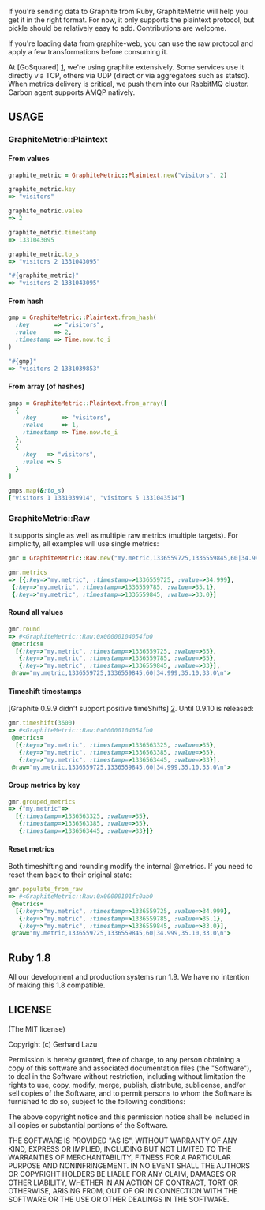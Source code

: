 If you're sending data to Graphite from Ruby, GraphiteMetric will help you get
it in the right format. For now, it only supports the plaintext protocol, but
pickle should be relatively easy to add. Contributions are welcome.

If you're loading data from graphite-web, you can use the raw protocol
and apply a few transformations before consuming it.

At [GoSquared] [1], we're using graphite extensively.  Some services use
it directly via TCP, others via UDP (direct or via aggregators such as
statsd). When metrics delivery is critical, we push them into our
RabbitMQ cluster. Carbon agent supports AMQP natively.

## USAGE

### GraphiteMetric::Plaintext

#### From values

```ruby
graphite_metric = GraphiteMetric::Plaintext.new("visitors", 2)

graphite_metric.key
=> "visitors"

graphite_metric.value
=> 2

graphite_metric.timestamp
=> 1331043095

graphite_metric.to_s
=> "visitors 2 1331043095"

"#{graphite_metric}"
=> "visitors 2 1331043095"
```

#### From hash

```ruby
gmp = GraphiteMetric::Plaintext.from_hash(
  :key       => "visitors",
  :value     => 2,
  :timestamp => Time.now.to_i
)

"#{gmp}"
=> "visitors 2 1331039853"
```

#### From array (of hashes)

```ruby
gmps = GraphiteMetric::Plaintext.from_array([
  {
    :key       => "visitors",
    :value     => 1,
    :timestamp => Time.now.to_i
  },
  {
    :key   => "visitors",
    :value => 5
  }
]

gmps.map(&:to_s)
["visitors 1 1331039914", "visitors 5 1331043514"]
```

### GraphiteMetric::Raw

It supports single as well as multiple raw metrics (multiple targets).
For simplicity, all examples will use single metrics:

```ruby
gmr = GraphiteMetric::Raw.new("my.metric,1336559725,1336559845,60|34.999,35.10,33.0")

gmr.metrics
=> [{:key=>"my.metric", :timestamp=>1336559725, :value=>34.999},
 {:key=>"my.metric", :timestamp=>1336559785, :value=>35.1},
 {:key=>"my.metric", :timestamp=>1336559845, :value=>33.0}]
```

#### Round all values

```ruby
gmr.round
=> #<GraphiteMetric::Raw:0x00000104054fb0
 @metrics=
  [{:key=>"my.metric", :timestamp=>1336559725, :value=>35},
   {:key=>"my.metric", :timestamp=>1336559785, :value=>35},
   {:key=>"my.metric", :timestamp=>1336559845, :value=>33}],
 @raw="my.metric,1336559725,1336559845,60|34.999,35.10,33.0\n">
```

#### Timeshift timestamps

[Graphite 0.9.9 didn't support positive timeShifts] [2]. Until 0.9.10 is
released:

```ruby
gmr.timeshift(3600)
=> #<GraphiteMetric::Raw:0x00000104054fb0
 @metrics=
  [{:key=>"my.metric", :timestamp=>1336563325, :value=>35},
   {:key=>"my.metric", :timestamp=>1336563385, :value=>35},
   {:key=>"my.metric", :timestamp=>1336563445, :value=>33}],
 @raw="my.metric,1336559725,1336559845,60|34.999,35.10,33.0\n">
```

#### Group metrics by key

```ruby
gmr.grouped_metrics
=> {"my.metric"=>
  [{:timestamp=>1336563325, :value=>35},
   {:timestamp=>1336563385, :value=>35},
   {:timestamp=>1336563445, :value=>33}]}
```

#### Reset metrics

Both timeshifting and rounding modify the internal @metrics. If you need
to reset them back to their original state:

```ruby
gmr.populate_from_raw
=> #<GraphiteMetric::Raw:0x00000101fc0ab0
 @metrics=
  [{:key=>"my.metric", :timestamp=>1336559725, :value=>34.999},
   {:key=>"my.metric", :timestamp=>1336559785, :value=>35.1},
   {:key=>"my.metric", :timestamp=>1336559845, :value=>33.0}],
 @raw="my.metric,1336559725,1336559845,60|34.999,35.10,33.0\n">
```



## Ruby 1.8

All our development and production systems run 1.9. We have no intention
of making this 1.8 compatible.



## LICENSE

(The MIT license)

Copyright (c) Gerhard Lazu

Permission is hereby granted, free of charge, to any person obtaining a copy of
this software and associated documentation files (the "Software"), to deal in
the Software without restriction, including without limitation the rights to
use, copy, modify, merge, publish, distribute, sublicense, and/or sell copies
of the Software, and to permit persons to whom the Software is furnished to do
so, subject to the following conditions:

The above copyright notice and this permission notice shall be included in all
copies or substantial portions of the Software.

THE SOFTWARE IS PROVIDED "AS IS", WITHOUT WARRANTY OF ANY KIND, EXPRESS OR
IMPLIED, INCLUDING BUT NOT LIMITED TO THE WARRANTIES OF MERCHANTABILITY,
FITNESS FOR A PARTICULAR PURPOSE AND NONINFRINGEMENT. IN NO EVENT SHALL THE
AUTHORS OR COPYRIGHT HOLDERS BE LIABLE FOR ANY CLAIM, DAMAGES OR OTHER
LIABILITY, WHETHER IN AN ACTION OF CONTRACT, TORT OR OTHERWISE, ARISING FROM,
OUT OF OR IN CONNECTION WITH THE SOFTWARE OR THE USE OR OTHER DEALINGS IN THE
SOFTWARE.

[1]: http://www.gosquared.com/
[2]: https://bugs.launchpad.net/graphite/+bug/903675
